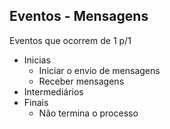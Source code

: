 ## Eventos - Mensagens
Eventos que ocorrem de 1 p/1
- Inicias
	- Iniciar o envio de mensagens
	- Receber mensagens
- Intermediários
- Finais 
	- Não termina o processo
